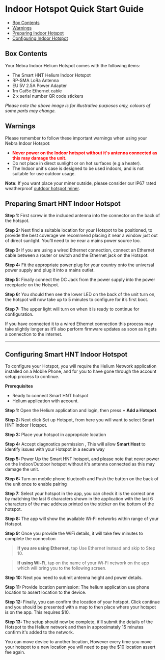 # Indoor Hotspot Quick Start Guide

* [Box Contents](#box-contents)
* [Warnings](#warnings)
* [Preparing Indoor Hotspot](#preparing-indoor-hotspot)
* [Configuring Indoor Hotspot](#configuring-indoor-hotspot )



## Box Contents
Your Nebra Indoor Helium Hotspot comes with the following items:

<!--![Indoor Hotspot Included](../media/Indoor_PackageContents.jpg  ':size=800')-->

* The Smart HNT Helium Indoor Hotspot
* RP-SMA LoRa Antenna
* EU 5V 2.5A Power Adapter
* 1m Cat5e Ethernet cable
* 2 x serial number QR code stickers

*Please note the above image is for illustrative purposes only, colours of some parts may change.*

## Warnings
Please remember to follow these important warnings when using your Nebra Indoor Hotspot:

<div class="tip">

* **<span style="color:red">Never power on the Indoor hotspot without it's antenna connected as this may damage the unit.</span>**
* Do not place in direct sunlight or on hot surfaces (e.g a heater).
* The Indoor unit's case is designed to be used indoors, and is not suitable for use outdoor usage.

</div>

**Note:** If you want place your miner outside, please consider our IP67 rated weatherproof [outdoor hotspot miner](https://www.nebra.com/products/helium-outdoor-hotspot-miner-gateway).

## Preparing Smart HNT Indoor Hotspot

**Step 1:** First screw in the included antenna into the connector on the back of the hotspot.

<!-- ![Indoor Hotspot Antenna](../media/indoor-antenna-2.jpg  ':size=800') -->

<!--![Indoor Hotspot Antenna](../media/step1.jpg ':size=800')-->


**Step 2:** Next find a suitable location for your Hotspot to be positioned, to provide the best coverage we recommend placing it near a window just out of direct sunlight. You’ll need to be near a mains power source too.

<!--![Indoor Hotspot Antenna](../media/step2.jpg ':size=800')-->

**Step 3:** If you are using a wired Ethernet connection, connect an Ethernet cable between a router or switch and the Ethernet jack on the Hotspot.

<!--![Indoor Hotspot Antenna](../media/step3.jpg ':size=800')-->


**Step 4:** Fit the appropriate power plug for your country onto the universal power supply and plug it into a mains outlet.

<!--![Indoor Hotspot Antenna](../media/step4.jpg ':size=800')-->


**Step 5:** Finally connect the DC Jack from the power supply into the power receptacle on the Hotspot.

<!--![Indoor Hotspot Antenna](../media/step5.jpg ':size=800')-->

**Step 6:** You should then see the lower LED on the back of the unit turn on, the hotspot will now take up to 5 minutes to configure for it’s first boot.

<!--![Indoor Hotspot Antenna](../media/step6.jpg ':size=800')-->

 **Step 7:** The upper light will turn on when it is ready to continue for configuration.

<!--![Indoor Hotspot Antenna](../media/step7.jpg ':size=800')-->

If you have connected it to a wired Ethernet connection this process may take slightly longer as it’ll also perform firmware updates as soon as it gets a connection to the internet.

<hr>

## Configuring Smart HNT Indoor Hotspot

To configure your Hotspot, you will require the Helium Network application installed on a Mobile Phone, and for you to have gone through the account setup process to continue.

**Prerequisites**

* Ready to connect Smart HNT hotspot 
* Helium application with account. 


**Step 1:** Open the Helium application and login, then press **+ Add a Hotspot**.

**Step 2:** Next click Set up Hotspot, from here you will want to select Smart HNT Indoor Hotspot.

<!-- ![Choose your Hotspot](../media/screenshots/ios/hs-02.png  ':size=350') -->

**Step 3:** Place your hotspot in appropriate location


<!--![Indoor Hotspot App Step 1](../media/step8.jpg ':size=800')-->



**Step 4:** Accept diagnostics permission , This will allow **Smart Host** to identify issues with your Hotspot in a secure way

**Step 5:** Power Up the Smart HNT hotspot, and please note that never power on the Indoor/Outdoor hotspot without it's antenna connected as this may damage the unit.

**Step 6:** Turn on mobile phone bluetooth  and Push the button on the back of the unit once to enable pairing


<!--![Indoor Hotspot App Step 4](../media/step9.jpg ':size=800')-->


**Step 7:** Select your hotspot in the app, you can check it is the correct one by matching the last 6 characters shown in the application with the last 6 characters of the mac address printed on the sticker on the bottom of the hotspot.

<!-- ![Hotspot Found](../media/screenshots/ios/hs-08-i.png  ':size=350') -->

**Step 8:** The app will show the available Wi-Fi networks within range of your Hotspot.

**Step 9:** Once you provide the WiFi details, it will take few minutes to complete the connection

> **If you are using Ethernet,** tap Use Ethernet Instead and skip to Step 10.

> **If using Wi-Fi,** tap on the name of your Wi-Fi network on the app which will bring you to the following screen.


<!--![Indoor Hotspot App Step 7](../media/step10.jpg ':size=800')-->


**Step 10:** Next you need to submit antenna height and power details. 

**Step 11:** Provide location permission: The helium application use phone location to assert location to the device.  

**Step 12:** Finally, you can confirm the location of your hotspot. Click continue and you should be presented with a map to then place where your hotspot is on the app. This requires $10.


<!--![Indoor Hotspot App Step 10](../media/step11.jpg ':size=800')-->


**Step 13:** The setup should now be complete, it'll submit the details of the Hotspot to the Helium network and then in approximately 15 minutes confirm it's added to the network.

<!--![Indoor Hotspot App Step 13](../media/step12.jpg ':size=800')-->


You can move device to another location, However every time you move your hotspot to a new location you will need to pay the $10 location assert fee again.

